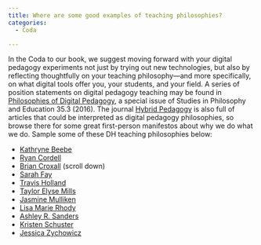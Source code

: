 ```yaml
---
title: Where are some good examples of teaching philosophies?
categories:
  - Coda

---
```

In the Coda to our book, we suggest moving forward with your digital pedagogy experiments not just by trying out new technologies, but also by reflecting thoughtfully on your teaching philosophy—and more specifically, on what digital tools offer you, your students, and your field. A series of position statements on digital pedagogy teaching may be found in [Philosophies of Digital Pedagogy](https://www.google.com/url?q=https://link.springer.com/journal/11217/volumes-and-issues/35-3&sa=D&source=editors&ust=1649984699496383&usg=AOvVaw3revmzaemzF1tXt-EQ4EUg), a special issue of Studies in Philosophy and Education 35.3 (2016). The journal [Hybrid Pedagogy](https://www.google.com/url?q=https://hybridpedagogy.org/&sa=D&source=editors&ust=1649984699496584&usg=AOvVaw1mxRdOIfMoJ58n2TnFm1ZG) is also full of articles that could be interpreted as digital pedagogy philosophies, so browse there for some great first-person manifestos about why we do what we do. Sample some of these DH teaching philosophies below:

*   [Kathryne Beebe](https://www.google.com/url?q=https://www.kathrynebeebe.org/teaching/teaching-philosophy/&sa=D&source=editors&ust=1649984699496963&usg=AOvVaw1DbMf_xF2Kr9gQcTGsziAt)
*   [Ryan Cordell](https://www.google.com/url?q=https://ryancordell.org/statements&sa=D&source=editors&ust=1649984699497312&usg=AOvVaw19mpsDAh6atNufsPgaGsM3)
*   [Brian Croxall](https://www.google.com/url?q=https://briancroxall.net/teaching/&sa=D&source=editors&ust=1649984699497634&usg=AOvVaw3DOoC_YIU1O8-gEU2B8RJF) (scroll down)
*   [Sarah Fay](https://www.google.com/url?q=https://sites.northwestern.edu/professorfay/teaching-philosophy/&sa=D&source=editors&ust=1649984699498093&usg=AOvVaw2sexbj_mXS7BQw3XIO_L0E)
*   [Travis Holland](https://www.google.com/url?q=https://travisaholland.medium.com/a-teaching-philosophy-statement-for-a-critical-digital-pedagogy-9dc941c37b49&sa=D&source=editors&ust=1649984699498528&usg=AOvVaw211vXJ8ymrOhOd3E9Fu1qK)
*   [Taylor Elyse Mills](https://www.google.com/url?q=https://taylorelysemills.org/cct-part-4/&sa=D&source=editors&ust=1649984699498772&usg=AOvVaw1xq_QDZZaMABH5tZ9usuDN)
*   [Jasmine Mulliken](https://www.google.com/url?q=http://jasminemulliken.net/teaching/teaching-philosophy/&sa=D&source=editors&ust=1649984699499009&usg=AOvVaw1cpNlfsISvuz06zK4sAFAF)
*   [Lisa Marie Rhody](https://www.google.com/url?q=https://www.lisarhody.com/bio/teaching-philosophy/&sa=D&source=editors&ust=1649984699499227&usg=AOvVaw1PuKjwfcuttn8zXV7qgPam)
*   [Ashley R. Sanders](https://www.google.com/url?q=https://colonialismthroughtheveil.ashleyrsanders.com/teaching-statement/&sa=D&source=editors&ust=1649984699499461&usg=AOvVaw2QGd5Giw7T-IGpDScLHeX9)
*   [Kristen Schuster](https://www.google.com/url?q=https://scalar.usc.edu/works/kristen-schuster-professional-webpage/teaching-statement.8&sa=D&source=editors&ust=1649984699499705&usg=AOvVaw11SvIBbakGczXOFoVq1Dli)
*   [Jessica Zychowicz](https://www.google.com/url?q=https://www.jes-zychowicz.com/digital-pedagogies&sa=D&source=editors&ust=1649984699499931&usg=AOvVaw123sB1C3JKf8GWHjILvZge)